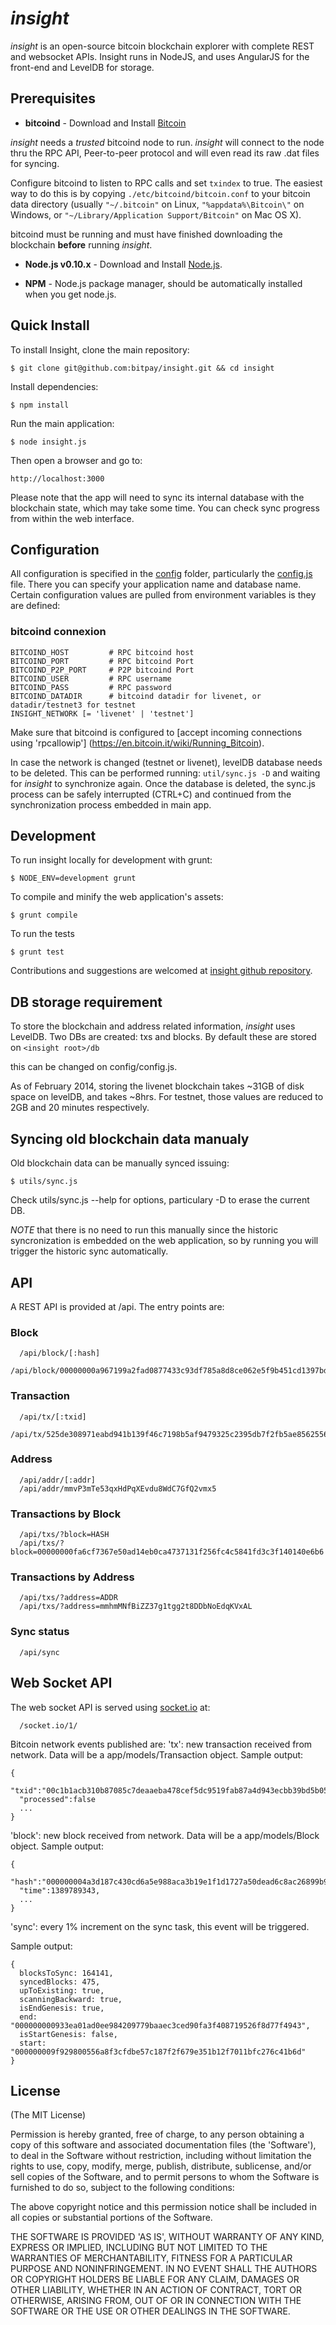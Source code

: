 # *insight*

*insight* is an open-source bitcoin blockchain explorer with complete REST
and websocket APIs. Insight runs in NodeJS, and uses AngularJS for the
front-end and LevelDB for storage.


## Prerequisites

* **bitcoind** - Download and Install [Bitcoin](http://bitcoin.org/en/download)

*insight* needs a *trusted* bitcoind node to run. *insight* will connect to the node
thru the RPC API, Peer-to-peer protocol and will even read its raw .dat files for syncing.

Configure bitcoind to listen to RPC calls and set `txindex` to true.
The easiest way to do this is by copying `./etc/bitcoind/bitcoin.conf` to your
bitcoin data directory (usually `"~/.bitcoin"` on Linux, `"%appdata%\Bitcoin\"` on Windows, 
or `"~/Library/Application Support/Bitcoin"` on Mac OS X).

bitcoind must be running and must have finished downloading the blockchain **before** running *insight*.


* **Node.js v0.10.x** - Download and Install [Node.js](http://www.nodejs.org/download/).

* **NPM** - Node.js package manager, should be automatically installed when you get node.js.

## Quick Install
  To install Insight, clone the main repository:

    $ git clone git@github.com:bitpay/insight.git && cd insight

  Install dependencies:

    $ npm install
    
  Run the main application:

    $ node insight.js

  Then open a browser and go to:

    http://localhost:3000

  Please note that the app will need to sync its internal database
  with the blockchain state, which may take some time. You can check
  sync progress from within the web interface.
   

## Configuration

All configuration is specified in the [config](config/) folder, particularly the [config.js](config/config.js) file. There you can specify your application name and database name. Certain configuration values are pulled from environment variables is they are defined:

### bitcoind connexion
```
BITCOIND_HOST         # RPC bitcoind host
BITCOIND_PORT         # RPC bitcoind Port
BITCOIND_P2P_PORT     # P2P bitcoind Port
BITCOIND_USER         # RPC username
BITCOIND_PASS         # RPC password
BITCOIND_DATADIR      # bitcoind datadir for livenet, or datadir/testnet3 for testnet
INSIGHT_NETWORK [= 'livenet' | 'testnet']
```

Make sure that bitcoind is configured to [accept incoming connections using 'rpcallowip'] (https://en.bitcoin.it/wiki/Running_Bitcoin).

In case the network is changed (testnet or livenet), levelDB database needs to be deleted. This can be performed running:
```util/sync.js -D``` and waiting for *insight* to synchronize again.  Once the database is deleted, the sync.js process can be safely interrupted (CTRL+C) and continued from the synchronization process embedded in main app.


## Development

To run insight locally for development with grunt:

```$ NODE_ENV=development grunt```

To compile and minify the web application's assets:

```$ grunt compile```

To run the tests

```$ grunt test```


Contributions and suggestions are welcomed at [insight github repository](https://github.com/bitpay/insight).

## DB storage requirement

To store the blockchain and address related information, *insight* uses LevelDB. Two DBs are created: txs and blocks. By default these are stored on 
  ```<insight root>/db``` 
  
this can be changed on config/config.js.

As of February 2014, storing the livenet blockchain takes ~31GB of disk space on levelDB,
and takes ~8hrs. For testnet, those values are reduced to 2GB and 20 minutes respectively.

## Syncing old blockchain data manualy

  Old blockchain data can be manually synced issuing:

    $ utils/sync.js

  Check utils/sync.js --help for options, particulary -D to erase the current DB.

  *NOTE* that there is no need to run this manually since the historic syncronization is embedded on the web application, so by running you will trigger the historic sync automatically.


## API

A REST API is provided at /api. The entry points are:


### Block
```
  /api/block/[:hash]
  /api/block/00000000a967199a2fad0877433c93df785a8d8ce062e5f9b451cd1397bdbf62
```
### Transaction
```
  /api/tx/[:txid]
  /api/tx/525de308971eabd941b139f46c7198b5af9479325c2395db7f2fb5ae8562556c
```
### Address
```
  /api/addr/[:addr]
  /api/addr/mmvP3mTe53qxHdPqXEvdu8WdC7GfQ2vmx5
```
### Transactions by Block
```
  /api/txs/?block=HASH
  /api/txs/?block=00000000fa6cf7367e50ad14eb0ca4737131f256fc4c5841fd3c3f140140e6b6
```
### Transactions by Address
```
  /api/txs/?address=ADDR
  /api/txs/?address=mmhmMNfBiZZ37g1tgg2t8DDbNoEdqKVxAL
```

### Sync status
```
  /api/sync
```

## Web Socket API
The web socket API is served using [socket.io](http://socket.io) at:
```
  /socket.io/1/
```

Bitcoin network events published are:
'tx': new transaction received from network. Data will be a app/models/Transaction object.
Sample output:
```
{
  "txid":"00c1b1acb310b87085c7deaaeba478cef5dc9519fab87a4d943ecbb39bd5b053",
  "processed":false
  ...
}
```


'block': new block received from network. Data will be a app/models/Block object.
Sample output:
```
{
  "hash":"000000004a3d187c430cd6a5e988aca3b19e1f1d1727a50dead6c8ac26899b96",
  "time":1389789343,
  ...
}
```

'sync': every 1% increment on the sync task, this event will be triggered.

Sample output:
```
{
  blocksToSync: 164141,
  syncedBlocks: 475,
  upToExisting: true,
  scanningBackward: true,
  isEndGenesis: true,
  end: "000000000933ea01ad0ee984209779baaec3ced90fa3f408719526f8d77f4943",
  isStartGenesis: false,
  start: "000000009f929800556a8f3cfdbe57c187f2f679e351b12f7011bfc276c41b6d"
}
```


## License
(The MIT License)

Permission is hereby granted, free of charge, to any person obtaining
a copy of this software and associated documentation files (the
'Software'), to deal in the Software without restriction, including
without limitation the rights to use, copy, modify, merge, publish,
distribute, sublicense, and/or sell copies of the Software, and to
permit persons to whom the Software is furnished to do so, subject to
the following conditions:

The above copyright notice and this permission notice shall be
included in all copies or substantial portions of the Software.

THE SOFTWARE IS PROVIDED 'AS IS', WITHOUT WARRANTY OF ANY KIND,
EXPRESS OR IMPLIED, INCLUDING BUT NOT LIMITED TO THE WARRANTIES OF
MERCHANTABILITY, FITNESS FOR A PARTICULAR PURPOSE AND NONINFRINGEMENT.
IN NO EVENT SHALL THE AUTHORS OR COPYRIGHT HOLDERS BE LIABLE FOR ANY
CLAIM, DAMAGES OR OTHER LIABILITY, WHETHER IN AN ACTION OF CONTRACT,
TORT OR OTHERWISE, ARISING FROM, OUT OF OR IN CONNECTION WITH THE
SOFTWARE OR THE USE OR OTHER DEALINGS IN THE SOFTWARE.
